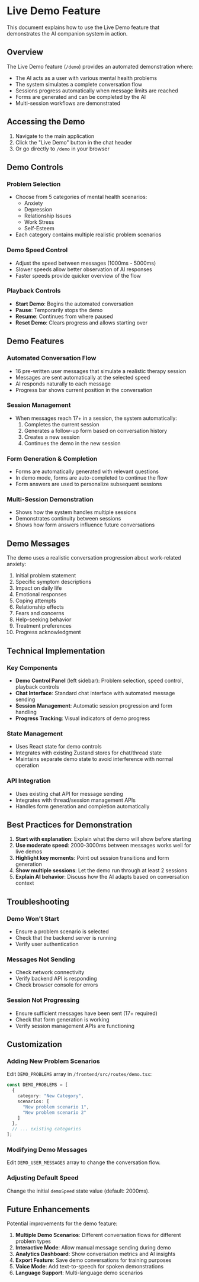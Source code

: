 # Live Demo Feature

This document explains how to use the Live Demo feature that demonstrates the AI companion system in action.

## Overview

The Live Demo feature (`/demo`) provides an automated demonstration where:
- The AI acts as a user with various mental health problems
- The system simulates a complete conversation flow
- Sessions progress automatically when message limits are reached
- Forms are generated and can be completed by the AI
- Multi-session workflows are demonstrated

## Accessing the Demo

1. Navigate to the main application
2. Click the "Live Demo" button in the chat header
3. Or go directly to `/demo` in your browser

## Demo Controls

### Problem Selection
- Choose from 5 categories of mental health scenarios:
  - Anxiety
  - Depression  
  - Relationship Issues
  - Work Stress
  - Self-Esteem
- Each category contains multiple realistic problem scenarios

### Demo Speed Control
- Adjust the speed between messages (1000ms - 5000ms)
- Slower speeds allow better observation of AI responses
- Faster speeds provide quicker overview of the flow

### Playback Controls
- **Start Demo**: Begins the automated conversation
- **Pause**: Temporarily stops the demo
- **Resume**: Continues from where paused
- **Reset Demo**: Clears progress and allows starting over

## Demo Features

### Automated Conversation Flow
- 16 pre-written user messages that simulate a realistic therapy session
- Messages are sent automatically at the selected speed
- AI responds naturally to each message
- Progress bar shows current position in the conversation

### Session Management
- When messages reach 17+ in a session, the system automatically:
  1. Completes the current session
  2. Generates a follow-up form based on conversation history
  3. Creates a new session
  4. Continues the demo in the new session

### Form Generation & Completion
- Forms are automatically generated with relevant questions
- In demo mode, forms are auto-completed to continue the flow
- Form answers are used to personalize subsequent sessions

### Multi-Session Demonstration
- Shows how the system handles multiple sessions
- Demonstrates continuity between sessions
- Shows how form answers influence future conversations

## Demo Messages

The demo uses a realistic conversation progression about work-related anxiety:

1. Initial problem statement
2. Specific symptom descriptions  
3. Impact on daily life
4. Emotional responses
5. Coping attempts
6. Relationship effects
7. Fears and concerns
8. Help-seeking behavior
9. Treatment preferences
10. Progress acknowledgment

## Technical Implementation

### Key Components
- **Demo Control Panel** (left sidebar): Problem selection, speed control, playback controls
- **Chat Interface**: Standard chat interface with automated message sending
- **Session Management**: Automatic session progression and form handling
- **Progress Tracking**: Visual indicators of demo progress

### State Management
- Uses React state for demo controls
- Integrates with existing Zustand stores for chat/thread state
- Maintains separate demo state to avoid interference with normal operation

### API Integration
- Uses existing chat API for message sending
- Integrates with thread/session management APIs
- Handles form generation and completion automatically

## Best Practices for Demonstration

1. **Start with explanation**: Explain what the demo will show before starting
2. **Use moderate speed**: 2000-3000ms between messages works well for live demos
3. **Highlight key moments**: Point out session transitions and form generation
4. **Show multiple sessions**: Let the demo run through at least 2 sessions
5. **Explain AI behavior**: Discuss how the AI adapts based on conversation context

## Troubleshooting

### Demo Won't Start
- Ensure a problem scenario is selected
- Check that the backend server is running
- Verify user authentication

### Messages Not Sending
- Check network connectivity
- Verify backend API is responding
- Check browser console for errors

### Session Not Progressing
- Ensure sufficient messages have been sent (17+ required)
- Check that form generation is working
- Verify session management APIs are functioning

## Customization

### Adding New Problem Scenarios
Edit `DEMO_PROBLEMS` array in `/frontend/src/routes/demo.tsx`:

```typescript
const DEMO_PROBLEMS = [
  {
    category: "New Category",
    scenarios: [
      "New problem scenario 1",
      "New problem scenario 2"
    ]
  },
  // ... existing categories
];
```

### Modifying Demo Messages
Edit `DEMO_USER_MESSAGES` array to change the conversation flow.

### Adjusting Default Speed
Change the initial `demoSpeed` state value (default: 2000ms).

## Future Enhancements

Potential improvements for the demo feature:

1. **Multiple Demo Scenarios**: Different conversation flows for different problem types
2. **Interactive Mode**: Allow manual message sending during demo
3. **Analytics Dashboard**: Show conversation metrics and AI insights
4. **Export Feature**: Save demo conversations for training purposes
5. **Voice Mode**: Add text-to-speech for spoken demonstrations
6. **Language Support**: Multi-language demo scenarios